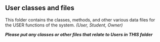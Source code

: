 ## User classes and files

This folder contains the classes, methods, and other various data files for the USER functions of the system. _(User, Student, Owner)_ 

_**Please put any classes or other files that relate to Users in THIS folder**_